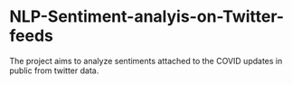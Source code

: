 # NLP-Sentiment-analyis-on-Twitter-feeds
The project aims to analyze sentiments attached to the COVID updates in public from twitter data. 
